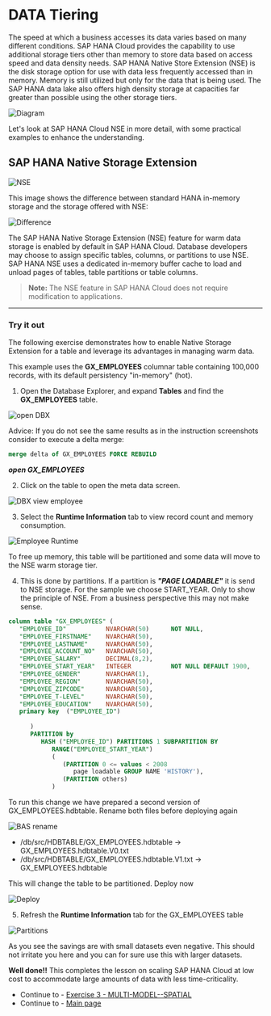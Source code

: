 # DATA Tiering

The speed at which a business accesses its data varies based on many different conditions. SAP HANA Cloud provides the capability to use additional storage tiers other than memory to store data based on access speed and data density needs. SAP HANA Native Store Extension (NSE) is the disk storage option for use with data less frequently accessed than in memory. Memory is still utilized but only for the data that is being used. The SAP HANA data lake also offers high density storage at capacities far greater than possible using the other storage tiers.

![Diagram](./Images/image01new2.png)

Let's look at SAP HANA Cloud NSE in more detail, with some practical examples to enhance the understanding.

## SAP HANA Native Storage Extension

![NSE](./Images/image_nse.png)

This image shows the difference between standard HANA in-memory storage and the storage offered with NSE:

![Difference](./Images/image02.png)

The SAP HANA Native Storage Extension (NSE) feature for warm data storage is enabled by default in SAP HANA Cloud. Database developers may choose to assign specific tables, columns, or partitions to use NSE. SAP HANA NSE uses a dedicated in-memory buffer cache to load and unload pages of tables, table partitions or table columns.

>**Note:** The NSE feature in SAP HANA Cloud does not require modification to applications.

------

### Try it out

The following exercise demonstrates how to enable Native Storage Extension for a table and leverage its advantages in managing warm data.

This example uses the **GX_EMPLOYEES** columnar table containing 100,000 records, with its default persistency "in-memory" (hot).

1. Open the Database Explorer, and expand **Tables** and find the **GX_EMPLOYEES** table.

![open DBX](./Images/openDBX.png)

Advice: If you do not see the same results as in the instruction screenshots consider to execute a delta merge:

```sql
merge delta of GX_EMPLOYEES FORCE REBUILD
```

***open GX_EMPLOYEES***

2. Click on the table to open the meta data screen.

![DBX view employee](./Images/100_view_employee.png)

3. Select the **Runtime Information** tab to view record count and memory consumption.

![Employee Runtime](./Images/110_view_employee_runtime.png)

To free up memory, this table will be partitioned and some data will move to the NSE warm storage tier.


4. This is done by partitions. If a partition is ***"PAGE LOADABLE"*** it is send to NSE storage. For the sample we choose START_YEAR. Only to show the principle of NSE. From a business perspective this may not make sense.

```sql
column table "GX_EMPLOYEES" (
   "EMPLOYEE_ID"           NVARCHAR(50)      NOT NULL,
   "EMPLOYEE_FIRSTNAME"    NVARCHAR(50),
   "EMPLOYEE_LASTNAME"     NVARCHAR(50),
   "EMPLOYEE_ACCOUNT_NO"   NVARCHAR(50),
   "EMPLOYEE_SALARY"       DECIMAL(8,2),
   "EMPLOYEE_START_YEAR"   INTEGER           NOT NULL DEFAULT 1900,
   "EMPLOYEE_GENDER"       NVARCHAR(1),
   "EMPLOYEE_REGION"       NVARCHAR(50),
   "EMPLOYEE_ZIPCODE"      NVARCHAR(50),
   "EMPLOYEE_T-LEVEL"      NVARCHAR(50),
   "EMPLOYEE_EDUCATION"    NVARCHAR(50),
   primary key  ("EMPLOYEE_ID")
   
      ) 
      PARTITION by 
         HASH ("EMPLOYEE_ID") PARTITIONS 1 SUBPARTITION BY
            RANGE("EMPLOYEE_START_YEAR")
            (
               (PARTITION 0 <= values < 2008 
                  page loadable GROUP NAME 'HISTORY'),
               (PARTITION others)
            )

```

To run this change we have prepared a second version of GX_EMPLOYEES.hdbtable.
Rename both files before deploying again

![BAS rename](./Images/120_employees_rename.png)

- /db/src/HDBTABLE/GX_EMPLOYEES.hdbtable -> GX_EMPLOYEES.hdbtable.V0.txt
- /db/src/HDBTABLE/GX_EMPLOYEES.hdbtable.V1.txt -> GX_EMPLOYEES.hdbtable

This will change the table to be partitioned.
Deploy now

![Deploy](./Images/130_project_deploy.png)

5. Refresh the **Runtime Information** tab for the GX_EMPLOYEES table

![Partitions](./Images/140_employee_partition.png)

As you see the savings are with small datasets even negative. This should not irritate you here and you can for sure use this with larger datasets.

**Well done!!** This completes the lesson on scaling SAP HANA Cloud at low cost to accommodate large amounts of data with less time-criticality.
- Continue to - [Exercise 3 - MULTI-MODEL--SPATIAL](../9_3_HC_Spatial/6_DBX_Spatial.md)
- Continue to - [Main page](../../README.md)